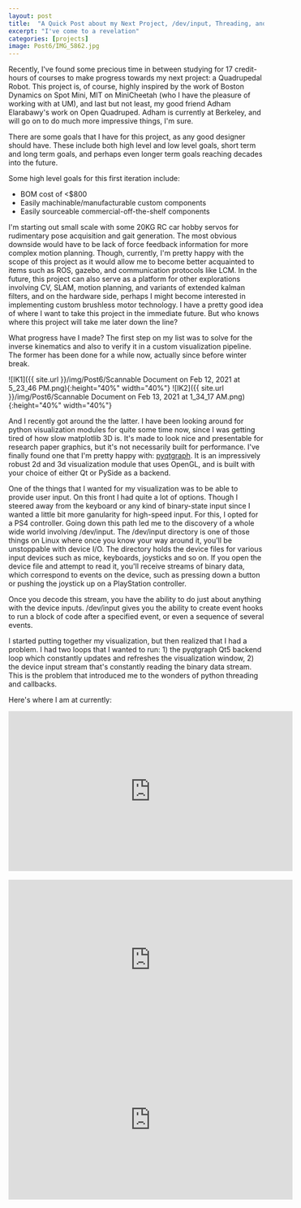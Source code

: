 ```yaml
---
layout: post
title:  "A Quick Post about my Next Project, /dev/input, Threading, and Visualization in Python"
excerpt: "I've come to a revelation"
categories: [projects]
image: Post6/IMG_5862.jpg
---
```


Recently, I've found some precious time in between studying for 17 credit-hours of courses to make progress towards my next project: a Quadrupedal Robot. This project is, of course, highly inspired by the work of Boston Dynamics on Spot Mini, MIT on MiniCheetah (who I have the pleasure of working with at UM), and last but not least, my good friend Adham Elarabawy's work on Open Quadruped. Adham is currently at Berkeley, and will go on to do much more impressive things, I'm sure.

There are some goals that I have for this project, as any good designer should have. These include both high level and low level goals, short term and long term goals, and perhaps even longer term goals reaching decades into the future.

Some high level goals for this first iteration include:
* BOM cost of <$800
* Easily machinable/manufacturable custom components
* Easily sourceable commercial-off-the-shelf components

I'm starting out small scale with some 20KG RC car hobby servos for rudimentary pose acquisition and gait generation. The most obvious downside would have to be lack of force feedback information for more complex motion planning. Though, currently, I'm pretty happy with the scope of this project as it would allow me to become better acquainted to items such as ROS, gazebo, and communication protocols like LCM. In the future, this project can also serve as a platform for other explorations involving CV, SLAM, motion planning, and variants of extended kalman filters, and on the hardware side, perhaps I might become interested in implementing custom brushless motor technology. I have a pretty good idea of where I want to take this project in the immediate future. But who knows where this project will take me later down the line?

What progress have I made? The first step on my list was to solve for the inverse kinematics and also to verify it in a custom visualization pipeline. The former has been done for a while now, actually since before winter break.

![IK1]({{ site.url }}/img/Post6/Scannable Document on Feb 12, 2021 at 5_23_46 PM.png){:height="40%" width="40%"}
![IK2]({{ site.url }}/img/Post6/Scannable Document on Feb 13, 2021 at 1_34_17 AM.png){:height="40%" width="40%"}

And I recently got around the the latter. I have been looking around for python visualization modules for quite some time now, since I was getting tired of how slow matplotlib 3D is. It's made to look nice and presentable for research paper graphics, but it's not necessarily built for performance. I've finally found one that I'm pretty happy with: [pyqtgraph](http://www.pyqtgraph.org/). It is an impressively robust 2d and 3d visualization module that uses OpenGL, and is built with your choice of either Qt or PySide as a backend.

One of the things that I wanted for my visualization was to be able to provide user input. On this front I had quite a lot of options. Though I steered away from the keyboard or any kind of binary-state input since I wanted a little bit more ganularity for high-speed input. For this, I opted for a PS4 controller. Going down this path led me to the discovery of a whole wide world involving /dev/input. The /dev/input directory is one of those things on Linux where once you know your way around it, you'll be unstoppable with device I/O. The directory holds the device files for various input devices such as mice, keyboards, joysticks and so on. If you open the device file and attempt to read it, you'll receive streams of binary data, which correspond to events on the device, such as pressing down a button or pushing the joystick up on a PlayStation controller.

Once you decode this stream, you have the ability to do just about anything with the device inputs. /dev/input gives you the ability to create event hooks to run a block of code after a specified event, or even a sequence of several events.

I started putting together my visualization, but then realized that I had a problem. I had two loops that I wanted to run: 1) the pyqtgraph Qt5 backend loop which constantly updates and refreshes the visualization window, 2) the device input stream that's constantly reading the binary data stream. This is the problem that introduced me to the wonders of python threading and callbacks.

Here's where I am at currently:
<div align="center"><iframe width="560" height="315" src="https://www.youtube.com/embed/fkbPEBkFw38" frameborder="0" allow="accelerometer; autoplay; clipboard-write; encrypted-media; gyroscope; picture-in-picture" allowfullscreen></iframe></div>
<br>
<iframe width="560" height="315" src="https://www.youtube.com/embed/RiKDt2fboVg" frameborder="0" allow="accelerometer; autoplay; clipboard-write; encrypted-media; gyroscope; picture-in-picture" allowfullscreen></iframe>
<br>
<iframe width="560" height="315" src="https://www.youtube.com/embed/Qadp65k-Nd0" frameborder="0" allow="accelerometer; autoplay; clipboard-write; encrypted-media; gyroscope; picture-in-picture" allowfullscreen></iframe>
